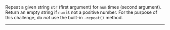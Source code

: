 <div class="challenge-instructions basic-algorithm-scripting"><div><section id="description">
<p>Repeat a given string <code>str</code> (first argument) for <code>num</code> times (second argument). Return an empty string if <code>num</code> is not a positive number. For the purpose of this challenge, do <em>not</em> use the built-in <code>.repeat()</code> method.</p>
</section></div><hr/></div>